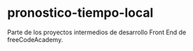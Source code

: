 # pronostico-tiempo-local
Parte de los proyectos intermedios de desarrollo Front End de freeCodeAcademy.
